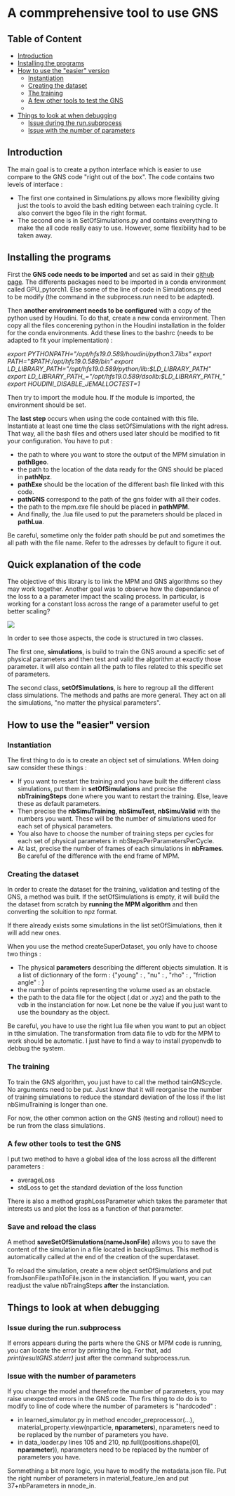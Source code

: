 # A commprehensive tool to use GNS 
## Table of Content
- [Introduction](#introduction)
- [Installing the programs](#installing-the-programs)
- [How to use the "easier" version](#how-to-use-the-easier-version)
    - [Instantiation](#instantiation)
    - [Creating the dataset](#creating-the-dataset)
    - [The training](#the-training)
    - [A few other tools to test the GNS](#a-few-other-tools-to-test-the-gns)
    - 
- [Things to look at when debugging](#things-to-look-at-when-debugging)
    - [Issue during the run.subprocess](#issue-during-the-runsubprocess)
    - [Issue with the number of parameters](#issue-with-the-number-of-parameters)


## Introduction
The main goal is to create a python interface which is easier to use compare to the GNS code "right out of the box". The code contains two levels of interface : 
- The first one contained in Simulations.py allows more flexibility giving just the tools to avoid the bash editing between each training cycle. It also convert the bgeo file in the right format.
- The second one is in SetOfSimulations.py and contains everything to make the all code really easy to use. However, some flexibility had to be taken away.

## Installing the programs
First the **GNS code needs to be imported** and set as said in their [github page](https://github.com/geoelements/gns). The differents packages need to be imported in a conda environment called GPU_pytorch1. Else some of the line of code in Simulations.py need to be modify (the command in the subprocess.run need to be adapted).

Then **another environment needs to be configured** with a copy of the python used by Houdini. To do that, create a new conda environment. Then copy all the files concerening python in the Houdini installation in the folder for the conda environments. Add these lines to the bashrc (needs to be adapted to fit your implementation) : 

*export PYTHONPATH="/opt/hfs19.0.589/houdini/python3.7libs"
export PATH="$PATH:/opt/hfs19.0.589/bin"
export LD_LIBRARY_PATH="/opt/hfs19.0.589/python/lib:$LD_LIBRARY_PATH"
export LD_LIBRARY_PATH_="/opt/hfs19.0.589/dsolib:$LD_LIBRARY_PATH_"
export HOUDINI_DISABLE_JEMALLOCTEST=1*

Then try to import the module hou. If the module is imported, the environment should be set.

The **last step** occurs when using the code contained with this file. Instantiate at least one time the class setOfSimulations with the right adress. That way, all the bash files and others used later should be modified to fit your configuration. You have to put :
- the path to where you want to store the output of the MPM simulation in **pathBgeo**.
- the path to the location of the data ready for the GNS should be placed in **pathNpz**.
- **pathExe** should be the location of the different bash file linked with this code.
- **pathGNS** correspond to the path of the gns folder with all their codes.
- the path to the mpm.exe file should be placed in **pathMPM**.
- And finally, the .lua file used to put the parameters should be placed in **pathLua**.

Be careful, sometime only the folder path should be put and sometimes the all path with the file name. Refer to the adresses by default to figure it out.

## Quick explanation of the code

The objective of this library is to link the MPM and GNS algorithms so they may work together. Another goal was to observe how the dependance of the loss to a a parameter impact the scaling process. In particular, is working for a constant loss across the range of a parameter useful to get better scaling?

![](quickExplanation0.jpg)

In order to see those aspects, the code is structured in two classes.

The first one, **simulations**, is build to train the GNS around a specific set of physical parameters and then test and valid the algorithm at exactly those parameter. it will also contain all the path to files related to this specific set of parameters.

The second class, **setOfSimulations**, is here to regroup all the different class simulations. The methods and paths are more general. They act on all the simulations, "no matter the physical parameters". 

## How to use the "easier" version
### Instantiation
    
The first thing to do is to create an object set of simulations. WHen doing saw consider these things : 
- If you want to restart the training and you have built the different class simulations, put them in **setOfSimulations** and precise the **nbTrainingSteps** done where you want to restart the training. Else, leave these as default parameters.
- Then precise the **nbSimuTraining**, **nbSimuTest**, **nbSimuValid** with the numbers you want. These will be the number of simulations used for each set of physical parameters.
- You also have to choose the number of training steps per cycles for each set of physical parameters in nbStepsPerParametersPerCycle.
- At last, precise the number of frames of each simulations in **nbFrames**. Be careful of the difference with the end frame of MPM.

### Creating the dataset

In order to create the dataset for the training, validation and testing of the GNS, a method was built. If the setOfSimulations is empty, it will build the the dataset from scratch by **running the MPM algorithm** and then converting the soluition to npz format. 

If there already exists some simulations in the list setOfSimulations, then it will add new ones. 

When you use the method createSuperDataset, you only have to choose two things : 
- The physical **parameters** describing the different objects simulation. It is a list of dictionnary of the form : {"young" : , "nu" : , "rho" : , "friction angle" : }
- the number of points representing the volume used as an obstacle.
- the path to the data file for the object (.dat or .xyz) and the path to the vdb in the instanciation for now. Let none be the value if you just want to use the boundary as the object.

Be careful, you have to use the right lua file when you want to put an object in tthe simulation. The transformation from data file to vdb for the MPM to work should be automatic. I just have to find a way to install pyopenvdb to debbug the system.

### The training

To train the GNS algorithm, you just have to call the method tainGNScycle. No arguments need to be put. Just know that it will reorganise the number of training simulations to reduce the standard deviation of the loss if the list nbSimuTraining is longer than one.

For now, the other common action on the GNS (testing and rollout) need to be run from the class simulations.

### A few other tools to test the GNS

I put two method to have a global idea of the loss across all the different parameters :
- averageLoss 
- stdLoss to get the standard deviation of the loss function

There is also a method graphLossParameter which takes the parameter that interests us and plot the loss as a function of that parameter.

### Save and reload the class

A method **saveSetOfSimulations(nameJsonFile)** allows you to save the content of the simulation in a file located in backupSimus. This method is automatically called at the end of the creation of the superdataset.

To reload the simulation, create a new object setOfSimulations and put fromJsonFile=pathToFile.json in the instanciation. If you want, you can readjust the value nbTraingSteps **after** the instanciation.

## Things to look at when debugging
### Issue during the run.subprocess

If errors appears during the parts where the GNS or MPM code is running, you can locate the error by printing the log. For that, add *print(resultGNS.stderr)* just after the command subprocess.run.

### Issue with the number of parameters 

If you change the model and therefore the number of parameters, you may raise unexpected errors in the GNS code. The firs thing to do do is to modify to line of code where the number of parameters is "hardcoded" : 
- in learned_simulator.py in method encoder_preprocessor(...), material_property.view(nparticle, **nparameters**), nparameters need to be replaced by the number of parameters you have.
- in data_loader.py lines 105 and 210, np.full((positions.shape[0], **nparameter**)), nparameters need to be replaced by the number of parameters you have.

Sommething a bit more logic, you have to modify the metadata.json file. Put the right number of parameters in material_feature_len and put 37+nbParameters in nnode_in.

